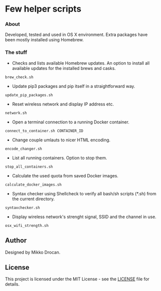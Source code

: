 # Few helper scripts

### About

Developed, tested and used in OS X environment. Extra packages have been mostly installed using Homebrew.

### The stuff

- Checks and lists available Homebrew updates. An option to install all available updates for the installed brews and casks.
```
brew_check.sh
```

- Update pip3 packages and pip itself in a straightforward way.
```
update_pip_packages.sh
```

- Reset wireless network and display IP address etc.
```
network.sh
```

- Open a terminal connection to a running Docker container.
```
connect_to_container.sh CONTAINER_ID
```

- Change couple umlauts to nicer HTML encoding.
```
encode_changer.sh
```

- List all running containers. Option to stop them.
```
stop_all_containers.sh
```

- Calculate the used quota from saved Docker images.
```
calculate_docker_images.sh
```

- Syntax checker using Shellcheck to verify all bash/sh scripts (*.sh) from the current directory.
```
syntaxchecker.sh
```

- Display wireless network's strenght signal, SSID and the channel in use.
```
osx_wifi_strength.sh
```

## Author

Designed by Mikko Drocan.

## License

This project is licensed under the MIT License - see the [LICENSE](LICENSE) file for details.